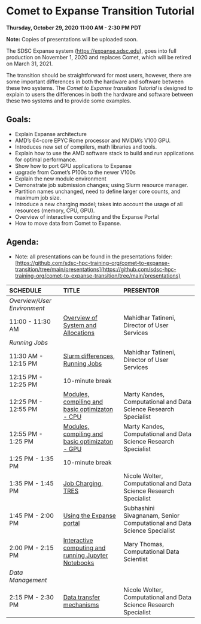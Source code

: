 # Comet to Expanse Transition Tutorial

**Thursday, October 29, 2020**
**11:00 AM - 2:30 PM PDT**

**Note:** Copies of presentations will be uploaded soon.

The SDSC Expanse system (https://expanse.sdsc.edu), goes into full production on November 1, 2020 and replaces Comet, which will be retired on March 31, 2021. 

The transition should be straightforward for most users, however, there are some important differences in both the hardware and software between these two systems. The _Comet to Expanse transition Tutorial_ is designed to explain to users the differences in both the hardware and software between these two systems and to provide some examples. 

## Goals:
* Explain Expanse architecture 
* AMD’s 64-core EPYC Rome processor and NVIDIA’s V100 GPU. 
* Introduces new set of compilers, math libraries and tools. 
* Explain how to use the AMD software stack to build and run applications for optimal performance. 
* Show how to port GPU applications to Expanse
* upgrade from Comet’s P100s to the newer V100s
* Explain the new module environment
* Demonstrate job submission changes; using Slurm resource manager. 
* Partition names unchanged, need to define larger core counts, and maximum job size. 
* Introduce a new charging model; takes into account the usage of all resources (memory, CPU, GPU). 
* Overview of interactive computing and the Expanse Portal 
* How to move data from Comet to Expanse.

## Agenda:
* Note: all presentations can be found in the presentations folder: [https://github.com/sdsc-hpc-training-org/comet-to-expanse-transition/tree/main/presentations](https://github.com/sdsc-hpc-training-org/comet-to-expanse-transition/tree/main/presentations)

| **SCHEDULE**	| **TITLE**	| **PRESENTOR** | 
| :----------- | :----------- | :----------- | 
|_Overview/User Environment_  |
| 11:00 - 11:30 AM	| [Overview of System and Allocations](https://github.com/sdsc-hpc-training-org/comet-to-expanse-transition/blob/main/presentations/MTatineni_Expanse_Overview.pdf)	| Mahidhar Tatineni, Director of User Services| 
| _Running Jobs_	 |  | |
| 11:30 AM - 12:15 PM| 	[Slurm differences, Running Jobs](https://github.com/sdsc-hpc-training-org/comet-to-expanse-transition/blob/main/presentations/MTatineni_Expanse_Running_Jobs.pdf)	| Mahidhar Tatineni, Director of User Services| 
| 12:15 PM - 12:25 PM| 	10-minute break	| | 
| 12:25 PM - 12:55 PM| 	[Modules, compiling and basic optimizaton - CPU](https://github.com/sdsc-hpc-training-org/comet-to-expanse-transition/blob/main/presentations/)	| Marty Kandes, Computational and Data Science Research Specialist| 
| 12:55 PM - 1:25 PM	| [Modules, compiling and basic optimizaton - GPU](https://github.com/sdsc-hpc-training-org/comet-to-expanse-transition/blob/main/presentations/)	| Marty Kandes, Computational and Data Science Research Specialist| 
| 1:25 PM - 1:35 PM	| 10-minute break	| | 
| 1:35 PM - 1:45 PM	| [Job Charging, TRES	](https://github.com/sdsc-hpc-training-org/comet-to-expanse-transition/blob/main/presentations/NWolter_Expanse101_mng_allocations.pdf)| Nicole Wolter, Computational and Data Science Research Specialist| 
| 1:45 PM - 2:00 PM	| [Using the Expanse portal](https://github.com/sdsc-hpc-training-org/comet-to-expanse-transition/blob/main/presentations/SSivagnanam_Expanse_Portal.pdf) 	| Subhashini Sivagnanam, Senior Computational and Data Science Specialist| 
| 2:00 PM - 2:15 PM	| [Interactive computing and running Jupyter Notebooks](https://github.com/sdsc-hpc-training-org/comet-to-expanse-transition/blob/main/presentations/MThomas_Expanse-Interactive-Computing.pdf)	| Mary Thomas, Computational Data Scientist| 
| _Data Management_	| | | 	
| 2:15 PM - 2:30 PM	| [Data transfer mechanisms	](https://github.com/sdsc-hpc-training-org/comet-to-expanse-transition/blob/main/presentations/NWolter_Expanse101_data_xfer.pdf)|Nicole Wolter, Computational and Data Science Research Specialist| 
